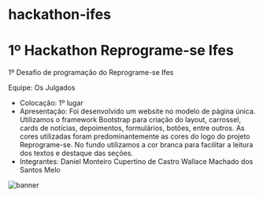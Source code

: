 # hackathon-ifes
 # 1º Hackathon Reprograme-se Ifes
1º Desafio de programação do Reprograme-se Ifes

Equipe: Os Julgados
- Colocação: 1º lugar
- Apresentação:
Foi desenvolvido um website no modelo de página única. Utilizamos o framework Bootstrap para criação do layout, carrossel, cards de notícias, depoimentos, formulários, botões, entre outros. As cores utilizadas foram predominantemente as cores do logo do projeto Reprograme-se. No fundo utilizamos a cor branca para facilitar a leitura dos textos e destaque das seções.
- Integrantes: 
Daniel Monteiro Cupertino de Castro
Wallace Machado dos Santos Melo

![banner](https://user-images.githubusercontent.com/120190089/230949136-2cac7ef0-88d7-4633-90c4-26c6c436dd25.jpg)
